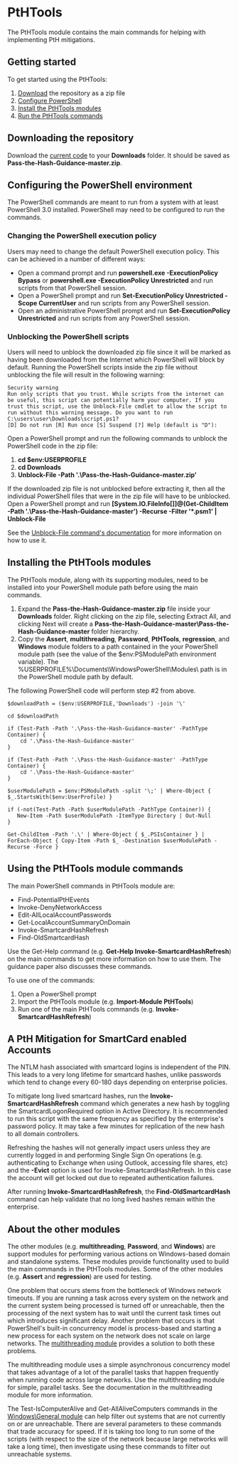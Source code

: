 # PtHTools

The PtHTools module contains the main commands for helping with implementing PtH mitigations.

## Getting started

To get started using the PtHTools:

1. [Download](#downloading-the-repository) the repository as a zip file 
1. [Configure PowerShell](#configuring-the-powershell-environment) 
1. [Install the PtHTools modules](#installing-the-pthtools-modules) 
1. [Run the PtHTools commands](#using-the-pthtools-module-commands) 

## Downloading the repository

Download the [current code](https://github.com/iadgov/Pass-the-Hash-Guidance/archive/master.zip) to your **Downloads** folder. It should be saved as **Pass-the-Hash-Guidance-master.zip**.
 
## Configuring the PowerShell environment
The PowerShell commands are meant to run from a system with at least PowerShell 3.0 installed. PowerShell may need to be configured to run the commands.

### Changing the PowerShell execution policy

Users may need to change the default PowerShell execution policy. This can be achieved in a number of different ways:

* Open a command prompt and run **powershell.exe -ExecutionPolicy Bypass** or **powershell.exe -ExecutionPolicy Unrestricted** and run scripts from that PowerShell session. 
* Open a PowerShell prompt and run **Set-ExecutionPolicy Unrestricted -Scope CurrentUser** and run scripts from any PowerShell session. 
* Open an administrative PowerShell prompt and run **Set-ExecutionPolicy Unrestricted** and run scripts from any PowerShell session. 

### Unblocking the PowerShell scripts
Users will need to unblock the downloaded zip file since it will be marked as having been downloaded from the Internet which PowerShell will block by default. Running the PowerShell scripts inside the zip file without unblocking the file will result in the following warning:

```
Security warning
Run only scripts that you trust. While scripts from the internet can be useful, this script can potentially harm your computer. If you trust this script, use the Unblock-File cmdlet to allow the script to run without this warning message. Do you want to run C:\users\user\Downloads\script.ps1?
[D] Do not run [R] Run once [S] Suspend [?] Help (default is "D"):
```

Open a PowerShell prompt and run the following commands to unblock the PowerShell code in the zip file:

1. **cd $env:USERPROFILE** 
1. **cd Downloads** 
1. **Unblock-File -Path '.\Pass-the-Hash-Guidance-master.zip'** 

If the downloaded zip file is not unblocked before extracting it, then all the individual PowerShell files that were in the zip file will have to be unblocked. Open a PowerShell prompt and run **[System.IO.FileInfo[]]@(Get-ChildItem -Path '.\Pass-the-Hash-Guidance-master') -Recurse -Filter '\*.psm1' | Unblock-File**

See the [Unblock-File command's documentation](https://technet.microsoft.com/en-us/library/hh849924.aspx) for more information on how to use it.

## Installing the PtHTools modules
The PtHTools module, along with its supporting modules, need to be installed into your PowerShell module path before using the main commands.

1. Expand the **Pass-the-Hash-Guidance-master.zip** file inside your **Downloads** folder. Right clicking on the zip file, selecting Extract All, and clicking Next will create a **Pass-the-Hash-Guidance-master\Pass-the-Hash-Guidance-master** folder hierarchy. 
1. Copy the **Assert**, **multithreading**, **Password**, **PtHTools**, **regression**, and **Windows** module folders to a path contained in the your PowerShell module path (see the value of the $env:PSModulePath environment variable). The %USERPROFILE%\Documents\WindowsPowerShell\Modules\ path is in the PowerShell module path by default. 

The following PowerShell code will perform step #2 from above.

```
$downloadPath = ($env:USERPROFILE,'Downloads') -join '\'

cd $downloadPath

if (Test-Path -Path '.\Pass-the-Hash-Guidance-master' -PathType Container) {
    cd '.\Pass-the-Hash-Guidance-master'
}

if (Test-Path -Path '.\Pass-the-Hash-Guidance-master' -PathType Container) {
    cd '.\Pass-the-Hash-Guidance-master'
}

$userModulePath = $env:PSModulePath -split '\;' | Where-Object { $_.StartsWith($env:UserProfile) }

if (-not(Test-Path -Path $userModulePath -PathType Container)) {
   New-Item -Path $userModulePath -ItemType Directory | Out-Null
}

Get-ChildItem -Path '.\' | Where-Object { $_.PSIsContainer } | ForEach-Object { Copy-Item -Path $_ -Destination $userModulePath -Recurse -Force }
```

## Using the PtHTools module commands
The main PowerShell commands in PtHTools module are:

* Find-PotentialPtHEvents 
* Invoke-DenyNetworkAccess 
* Edit-AllLocalAccountPasswords 
* Get-LocalAccountSummaryOnDomain 
* Invoke-SmartcardHashRefresh 
* Find-OldSmartcardHash 

Use the Get-Help command (e.g. **Get-Help Invoke-SmartcardHashRefresh**) on the main commands to get more information on how to use them. The guidance paper also discusses these commands.

To use one of the commands:

1. Open a PowerShell prompt 
1. Import the PtHTools module (e.g. **Import-Module PtHTools**) 
1. Run one of the main PtHTools commands (e.g. **Invoke-SmartcardHashRefresh**) 

## A PtH Mitigation for SmartCard enabled Accounts 
The NTLM hash associated with smartcard logins is independent of the PIN. This leads to a very long lifetime for smartcard hashes, unlike passwords which tend to change every 60-180 days depending on enterprise policies. 

To mitigate long lived smartcard hashes, run the **Invoke-SmartcardHashRefresh** command which generates a new hash by toggling the SmartcardLogonRequired option in Active Directory. It is recommended to run this script with the same frequency as specified by the enterprise's password policy. It may take a few minutes for replication of the new hash to all domain controllers. 

Refreshing the hashes will not generally impact users unless they are currently logged in and performing Single Sign On operations (e.g. authenticating to Exchange when using Outlook, accessing file shares, etc) and the **-Evict** option is used for Invoke-SmartcardHashRefresh. In this case the account will get locked out due to repeated authentication failures. 

After running **Invoke-SmartcardHashRefresh**, the **Find-OldSmartcardHash** command can help validate that no long lived hashes remain within the enterprise.

## About the other modules
The other modules (e.g. **multithreading**, **Password**, and **Windows**) are support modules for performing various actions on Windows-based domain and standalone systems. These modules provide functionality used to build the main commands in the PtHTools modules. Some of the other modules (e.g. **Assert** and **regression**) are used for testing.

One problem that occurs stems from the bottleneck of Windows network timeouts. If you are running a task across every system on the network and the current system being processed is turned off or unreachable, then the processing of the next system has to wait until the current task times out which introduces significant delay. Another problem that occurs is that PowerShell's built-in concurrency model is process-based and starting a new process for each system on the network does not scale on large networks. The [multithreading module](./../multithreading/) provides a solution to both these problems.

The multithreading module uses a simple asynchronous concurrency model that takes advantage of a lot of the parallel tasks that happen frequently when running code across large networks. Use the multithreading module for simple, parallel tasks. See the documentation in the multithreading module for more information.

The Test-IsComputerAlive and Get-AllAliveComputers commands in the [Windows\General module](./../Windows/General/General.psm1) can help filter out systems that are not currently on or are unreachable. There are several parameters to these commands that trade accuracy for speed. If it is taking too long to run some of the scripts (with respect to the size of the network because large networks will take a long time), then investigate using these commands to filter out unreachable systems.